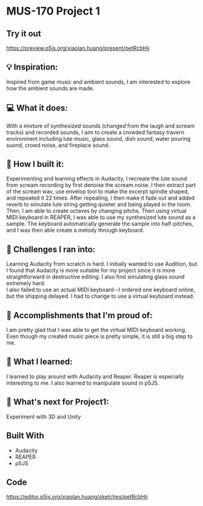 # MUS-170 Project 1 

## Try it out
https://preview.p5js.org/xiaolan.huang/present/petRcbHij

## 💡 Inspiration:
Inspired from game music and ambient sounds, I am interested to explore how the ambient sounds are made. 

## 💻 What it does:
With a mixture of synthesized sounds (changed from the laugh and scream tracks) and recorded sounds, I aim to create a crowded fantasy travern environment including lute music, glass sound, dish sound, water pouring suond, crowd noise, and fireplace sound.

## 🔨 How I built it:
Experimenting and learning effects in Audacity, I recreate the lute sound from scream recording by first denoise the scream noise. I then extract part of the scream wav, use envelop tool to make the excerpt spindle shaped, and repeated it 22 times. After repeating, I then make it fade out and added reverb to simulate lute string getting quieter and being played in the room. Then, I am able to create octaves by changing pitchs. 
Then using virtual MIDI keyboard in REAPER, I was able to use my synthesized lute sound as a sample. The keyboard automatically generate the sample into half-pitches, and I was then able create a melody through keyboard. 

## 🧠 Challenges I ran into:
Learning Audacity from scratch is hard. I initially wanted to use Audition, but I found that Audacity is more suitable for my project since it is more straightforward in destructive editing. I also find simulating glass sound extremely hard.  
I also failed to use an actual MIDI keyboard--I ordered one keyboard online, but the shipping delayed. I had to change to use a virtual keyboard instead. 

## 🏅 Accomplishments that I'm proud of:
I am pretty glad that I was able to get the virtual MIDI keyboard working. Even though my created music piece is pretty simple, it is still a big step to me. 

## 📖 What I learned:
I learned to play around with Audacity and Reaper. Reaper is especially interesting to me. I also learned to manipulate sound in p5JS. 

## 🚀 What's next for Project1:
Experiment with 3D and Unity

## Built With
- Audacity
- REAPER
- p5JS

## Code
https://editor.p5js.org/xiaolan.huang/sketches/petRcbHij

